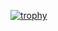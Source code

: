 [![trophy](https://github-profile-trophy.vercel.app/?username=goyproject)](https://github.com/goyproject/github-profile-trophy)
